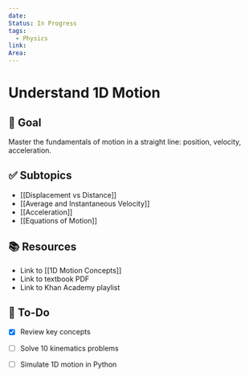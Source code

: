 ```yaml
---
date: 
Status: In Progress
tags:
  - Physics
link: 
Area:
---
```

# Understand 1D Motion

## 🎯 Goal
Master the fundamentals of motion in a straight line: position, velocity, acceleration.
## ✅ Subtopics
- [[Displacement vs Distance]]
- [[Average and Instantaneous Velocity]]
- [[Acceleration]]
- [[Equations of Motion]]

## 📚 Resources
- Link to [[1D Motion Concepts]]
- Link to textbook PDF
- Link to Khan Academy playlist

## 🔁 To-Do
- [x] Review key concepts
- [ ] Solve 10 kinematics problems
- [ ] Simulate 1D motion in Python

